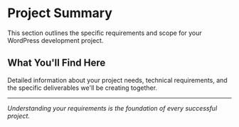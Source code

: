 # Project Summary

This section outlines the specific requirements and scope for your WordPress development project.

## What You'll Find Here

Detailed information about your project needs, technical requirements, and the specific deliverables we'll be creating together.

---

*Understanding your requirements is the foundation of every successful project.*
